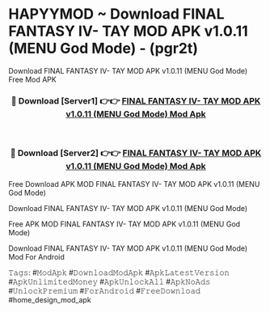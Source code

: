 # HAPYYMOD ~ Download FINAL FANTASY IV- TAY MOD APK v1.0.11 (MENU God Mode) - (pgr2t)
Download FINAL FANTASY IV- TAY MOD APK v1.0.11 (MENU God Mode) Free Mod APK

<div align="center">
<h3>🔴 Download [Server1] 👉👉 <a href="https://apk-comot.site?title=FINAL_FANTASY_IV-_TAY_MOD_APK_v1.0.11_(MENU_God_Mode)">FINAL FANTASY IV- TAY MOD APK v1.0.11 (MENU God Mode) Mod Apk</a></h3><br>

<h3>🔴 Download [Server2] 👉👉 <a href="https://apk-comot.site?title=FINAL_FANTASY_IV-_TAY_MOD_APK_v1.0.11_(MENU_God_Mode)">FINAL FANTASY IV- TAY MOD APK v1.0.11 (MENU God Mode) Mod Apk</a></h3>
</div>


Free Download APK MOD FINAL FANTASY IV- TAY MOD APK v1.0.11 (MENU God Mode)

Download FINAL FANTASY IV- TAY MOD APK v1.0.11 (MENU God Mode) 

Free APK MOD FINAL FANTASY IV- TAY MOD APK v1.0.11 (MENU God Mode) 

Download FINAL FANTASY IV- TAY MOD APK v1.0.11 (MENU God Mode) Mod For Android

𝚃𝚊𝚐𝚜: #𝙼𝚘𝚍𝙰𝚙𝚔 #𝙳𝚘𝚠𝚗𝚕𝚘𝚊𝚍𝙼𝚘𝚍𝙰𝚙𝚔 #𝙰𝚙𝚔𝙻𝚊𝚝𝚎𝚜𝚝𝚅𝚎𝚛𝚜𝚒𝚘𝚗 #𝙰𝚙𝚔𝚄𝚗𝚕𝚒𝚖𝚒𝚝𝚎𝚍𝙼𝚘𝚗𝚎𝚢 #𝙰𝚙𝚔𝚄𝚗𝚕𝚘𝚌𝚔𝙰𝚕𝚕 #𝙰𝚙𝚔𝙽𝚘𝙰𝚍𝚜 #𝚄𝚗𝚕𝚘𝚌𝚔𝙿𝚛𝚎𝚖𝚒𝚞𝚖 #𝙵𝚘𝚛𝙰𝚗𝚍𝚛𝚘𝚒𝚍 #𝙵𝚛𝚎𝚎𝙳𝚘𝚠𝚗𝚕𝚘𝚊𝚍 #home_design_mod_apk